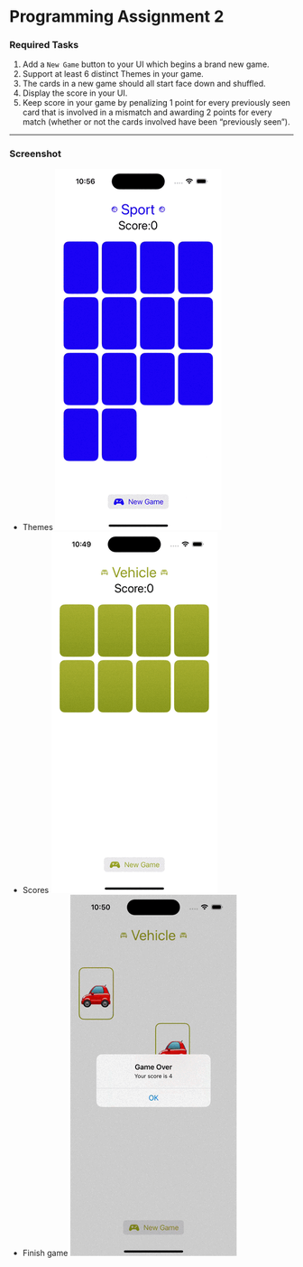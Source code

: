 # Programming Assignment 2

### Required Tasks
1. Add a `New Game` button to your UI which begins a
brand new game.
2. Support at least 6 distinct Themes in your game.
3. The cards in a new game should all start face down and shuffled.
4. Display the score in your UI.
5. Keep score in your game by penalizing 1 point for every previously seen card that is
involved in a mismatch and awarding 2 points for every match (whether or not the cards
involved have been “previously seen”).
---
### Screenshot
- Themes
![start new game](pa2_start_new_game.gif)
- Scores
![playing game](pa2_playing_game.gif)
- Finish game
![replay game](pa2_replay_game.gif)
